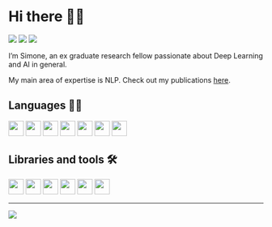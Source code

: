 # Hi there 👋🏻


[![](https://img.shields.io/badge/Google%20Scholar-4285F4?style=for-the-badge&logo=google-scholar&logoColor=white)](https://scholar.google.com/citations?user=uA9V13IAAAAJ&hl=it) [![](https://img.shields.io/badge/LinkedIn-0077B5?style=for-the-badge&logo=linkedin&logoColor=white)](https://www.linkedin.com/in/simonescaboro/) [![](https://img.shields.io/badge/website-000000?style=for-the-badge&logo=About.me&logoColor=white)](https://scabo.ro)



I’m Simone, an ex graduate research fellow passionate about Deep Learning and AI in general.

My main area of expertise is NLP. Check out my publications [here](https://scholar.google.com/citations?user=uA9V13IAAAAJ&hl=it).

## Languages 👨‍💻

<img height=30 src="https://cdn.jsdelivr.net/gh/devicons/devicon/icons/python/python-original.svg"/> <img height=30 src="https://cdn.jsdelivr.net/gh/devicons/devicon/icons/cplusplus/cplusplus-original.svg"/> <img height=30 src="https://cdn.jsdelivr.net/gh/devicons/devicon/icons/csharp/csharp-original.svg"/> <img height=30 src="https://cdn.jsdelivr.net/gh/devicons/devicon/icons/scala/scala-original.svg"/> <img height=30 src="https://cdn.jsdelivr.net/gh/devicons/devicon/icons/julia/julia-original-wordmark.svg"/> <img height=30 src="https://cdn.jsdelivr.net/gh/devicons/devicon/icons/haskell/haskell-original.svg"/> <img height=30 src="https://cdn.jsdelivr.net/gh/devicons/devicon/icons/c/c-original.svg"/> 

## Libraries and tools 🛠️

<img height=30 src="https://cdn.jsdelivr.net/gh/devicons/devicon/icons/pytorch/pytorch-original.svg"/> <img height=30 src="https://cdn.jsdelivr.net/gh/devicons/devicon/icons/pandas/pandas-original.svg"/>  <img height=30 src="https://cdn.jsdelivr.net/gh/devicons/devicon/icons/flask/flask-original.svg"/> <img height=30 src="https://cdn.jsdelivr.net/gh/devicons/devicon/icons/bash/bash-original.svg"/> <img height=30 src="https://cdn.jsdelivr.net/gh/devicons/devicon/icons/docker/docker-original.svg"/> <img height=30 src="https://cdn.jsdelivr.net/gh/devicons/devicon/icons/jupyter/jupyter-original.svg"/>

---

<img src="https://github-readme-stats.vercel.app/api/top-langs?username=simonescaboro&layout=compact"/>
